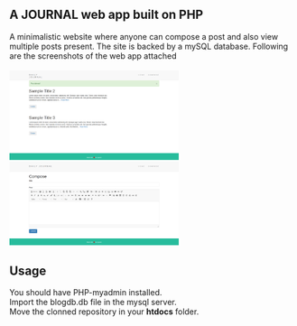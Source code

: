 ## A JOURNAL web app built on PHP

A minimalistic website where anyone can compose a post and also view multiple posts present.
The site is backed by a mySQL database.
Following are the screenshots of the web app attached
<br><br>
<img src="home.jpg" width="300">
<br>
<img src="compose.jpg" width="300">

## Usage
You should have PHP-myadmin installed.
<br>Import the blogdb.db file in the mysql server.
<br>Move the clonned repository in your **htdocs** folder.
